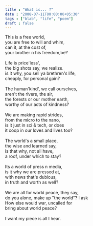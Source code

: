 ```yaml
---
title : "What is... ?"
date : "2008-07-11T00:00:00+05:30"
tags : ["blab", "life", "poem"]
draft : false
---
```


This is a free world,<br />
you are free to will and whim,<br />
can it, at the cost of,<br />
your brother n his freedom,be?<br />
<br />
Life is price'less',<br />
the big shots say, we realize.<br />
is it why, you sell ya brethren's life,<br />
cheaply, for personal gain?<br />
<br />
The human'kind', we call ourselves,<br />
aren't the rivers, the air,<br />
the forests or our mother earth,<br />
worthy of our acts of kindness?<br />
<br />
We are making rapid strides,<br />
from the micro to the nano,<br />
is it just in sci &amp; tech, or does<br />
it coop in our loves and lives too?<br />
<br />
The world's a small place,<br />
the wise and learned say,<br />
is that why, not all have,<br />
a roof, under which to stay?<br />
<br />
Its a world of press n media,<br />
is it why we are pressed at,<br />
with news that's dubious,<br />
in truth and worth as well?<br />
<br />
We are all for world peace, they say,<br />
do you alone, make up "the world"? I ask<br />
How else would war, uncalled for<br />
bring about world peace?<br />
<br />
I want my piece is all I hear.<br />
